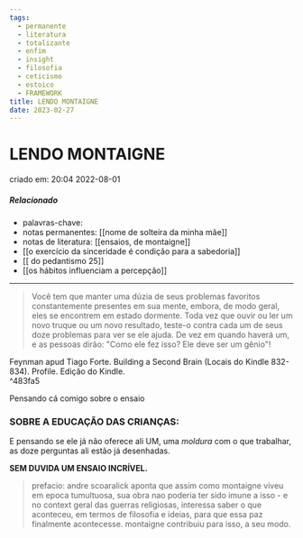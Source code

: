 ```yaml
---
tags:
  - permanente
  - literatura
  - totalizante
  - enfim
  - insight
  - filosofia
  - ceticismo
  - estoico
  - FRAMEWORK
title: LENDO MONTAIGNE
date: 2023-02-27
---
```


# LENDO MONTAIGNE

criado em: 20:04 2022-08-01

##### Relacionado

- palavras-chave: 
- notas permanentes: [[nome de solteira da minha mãe]]
- notas de literatura: [[ensaios, de montaigne]]
- [[o exercício da sinceridade é condição para a sabedoria]]
- [[ do pedantismo 25]]
- [[os hábitos influenciam a percepção]]
---

>Você tem que manter uma dúzia de seus problemas favoritos constantemente presentes em sua mente, embora, de modo geral, eles se encontrem em estado dormente. Toda vez que ouvir ou ler um novo truque ou um novo resultado, teste-o contra cada um de seus doze problemas para ver se ele ajuda. De vez em quando haverá um, e as pessoas dirão: "Como ele fez isso? Ele deve ser um gênio"!  

Feynman apud Tiago Forte. Building a Second Brain (Locais do Kindle 832-834). Profile. Edição do Kindle.  
^483fa5

Pensando cá comigo sobre o ensaio 

### SOBRE A EDUCAÇÃO DAS CRIANÇAS:

E pensando se ele já não oferece ali UM, uma *moldura* com o que trabalhar, as doze perguntas ali estão já desenhadas.

**SEM DUVIDA UM ENSAIO INCRÍVEL.**

> prefacio: andre scoaralick aponta que assim como montaigne viveu em epoca tumultuosa, sua obra nao poderia ter sido imune a isso - e no context geral das guerras religiosas, interessa saber o que aconteceu, em termos de filosofia e ideias, para que essa paz finalmente acontecesse. montaigne contribuiu para isso, a seu modo.
